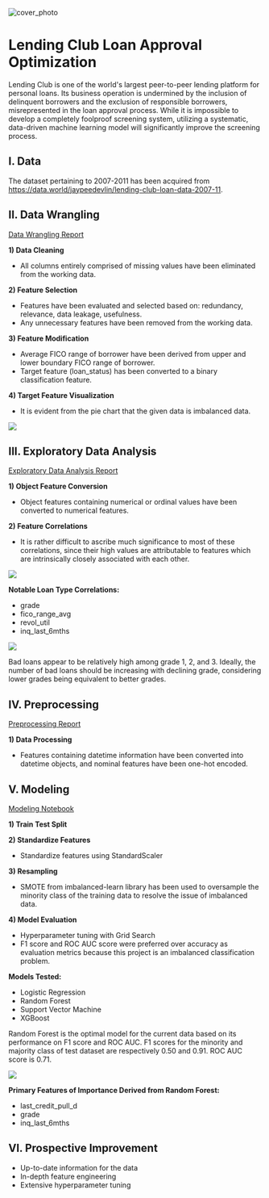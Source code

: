 ![cover_photo](./readme/cover_photo.png)
# Lending Club Loan Approval Optimization
Lending Club is one of the world's largest peer-to-peer lending platform for personal loans.
Its business operation is undermined by the inclusion of delinquent borrowers and the exclusion of responsible borrowers, misrepresented in the loan approval process.
While it is impossible to develop a completely foolproof screening system, utilizing a systematic, data-driven machine learning model will significantly improve the screening process.

## I. Data
The dataset pertaining to 2007-2011 has been acquired from https://data.world/jaypeedevlin/lending-club-loan-data-2007-11.

## II. Data Wrangling
[Data Wrangling Report](https://github.com/Michael-J-Son/Lending_Club_Capstone/blob/main/data_wrangling/Lending_Club_Data_Wrangling.ipynb)

__1) Data Cleaning__
 * All columns entirely comprised of missing values have been eliminated from the working data.

__2) Feature Selection__
 * Features have been evaluated and selected based on: redundancy, relevance, data leakage, usefulness.
 * Any unnecessary features have been removed from the working data.
 
__3) Feature Modification__
 * Average FICO range of borrower have been derived from upper and lower boundary FICO range of borrower.
 * Target feature (loan_status) has been converted to a binary classification feature.

__4) Target Feature Visualization__
 * It is evident from the pie chart that the given data is imbalanced data.

![](./readme/percentage_of_loan_type.png)

## III. Exploratory Data Analysis
[Exploratory Data Analysis Report](https://github.com/Michael-J-Son/Lending_Club_Capstone/blob/main/exploratory_data_analysis/Lending_Club_EDA.ipynb)

__1) Object Feature Conversion__
 * Object features containing numerical or ordinal values have been converted to numerical features.

__2) Feature Correlations__
 * It is rather difficult to ascribe much significance to most of these correlations, since their high values are attributable to features which are intrinsically closely associated with each other.

![](./readme/correlation_heatmap.png)

__Notable Loan Type Correlations:__
 * grade
 * fico_range_avg
 * revol_util
 * inq_last_6mths

![](./readme/distribution_of_loan_types_by_grade.png)

Bad loans appear to be relatively high among grade 1, 2, and 3.
Ideally, the number of bad loans should be increasing with declining grade, considering lower grades being equivalent to better grades.

## IV. Preprocessing
[Preprocessing Report](https://github.com/Michael-J-Son/Lending_Club_Capstone/blob/main/preprocessing/Lending_Club_Preprocessing.ipynb)

__1) Data Processing__
 * Features containing datetime information have been converted into datetime objects, and nominal features have been one-hot encoded.

## V. Modeling
[Modeling Notebook](https://github.com/Michael-J-Son/Lending_Club_Capstone/blob/main/modeling/Lending_Club_Modeling.ipynb)

__1) Train Test Split__

__2) Standardize Features__
 * Standardize features using StandardScaler

__3) Resampling__
 * SMOTE from imbalanced-learn library has been used to oversample the minority class of the training data to resolve the issue of imbalanced data.

__4) Model Evaluation__
 * Hyperparameter tuning with Grid Search
 * F1 score and ROC AUC score were preferred over accuracy as evaluation metrics because this project is an imbalanced classification problem.

__Models Tested:__
 * Logistic Regression
 * Random Forest
 * Support Vector Machine
 * XGBoost

Random Forest is the optimal model for the current data based on its performance on F1 score and ROC AUC.
F1 scores for the minority and majority class of test dataset are respectively 0.50 and 0.91.
ROC AUC score is 0.71. 

![](./readme/rf_feature_importance.png)

__Primary Features of Importance Derived from Random Forest:__
 * last_credit_pull_d
 * grade
 * inq_last_6mths

## VI. Prospective Improvement
* Up-to-date information for the data
* In-depth feature engineering
* Extensive hyperparameter tuning
